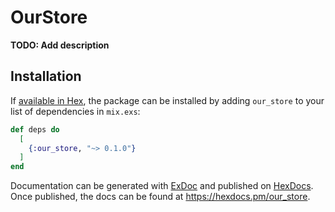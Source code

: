 # OurStore

**TODO: Add description**

## Installation

If [available in Hex](https://hex.pm/docs/publish), the package can be installed
by adding `our_store` to your list of dependencies in `mix.exs`:

```elixir
def deps do
  [
    {:our_store, "~> 0.1.0"}
  ]
end
```

Documentation can be generated with [ExDoc](https://github.com/elixir-lang/ex_doc)
and published on [HexDocs](https://hexdocs.pm). Once published, the docs can
be found at <https://hexdocs.pm/our_store>.

